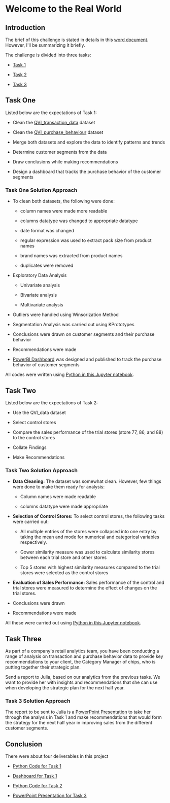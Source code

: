# Welcome to the Real World

## Introduction

The brief of this challenge is stated in details in this [word document](https://github.com/Nancy9ice/Welcome-to-the-Real-World/blob/main/DASL1%20-%20Level%205%20Challenges%20%5BREAD%20THIS%20FIRST%5D.docx). However, I'll be summarizing it briefly. 

The challenge is divided into three tasks:

- [Task 1](https://github.com/Nancy9ice/Welcome-to-the-Real-World/blob/main/Task%201%20Python%20Code.ipynb)

- [Task 2](https://github.com/Nancy9ice/Welcome-to-the-Real-World/blob/main/Task%202%20Python%20Code.ipynb)

- [Task 3](https://github.com/Nancy9ice/Welcome-to-the-Real-World/blob/main/Task%203%20PowerPoint%20Presentation.pptx)

## Task One 

Listed below are the expectations of Task 1:

- Clean the [QVI_transaction_data](https://github.com/Nancy9ice/Welcome-to-the-Real-World/blob/main/QVI_transaction_data.xlsx) dataset

- Clean the [QVI_purchase_behaviour](https://github.com/Nancy9ice/Welcome-to-the-Real-World/blob/main/QVI_purchase_behaviour.csv) dataset

- Merge both datasets and explore the data to identify patterns and trends

- Determine customer segments from the data

- Draw conclusions while making recommendations

- Design a dashboard that tracks the purchase behavior of the customer segments

### Task One Solution Approach

- To clean both datasets, the following were done:

    - column names were made more readable

    - columns datatype was changed to appropriate datatype

    - date format was changed

    - regular expression was used to extract pack size from product names

    - brand names was extracted from product names

    - duplicates were removed

- Exploratory Data Analysis

    - Univariate analysis

    - Bivariate analysis

    - Multivariate analysis

- Outliers were handled using Winsorization Method

- Segmentation Analysis was carried out using KPrototypes

- Conclusions were drawn on customer segments and their purchase behavior

- Recommendations were made

- [PowerBI Dashboard](https://app.powerbi.com/groups/me/reports/8da994a6-83d4-4536-8946-9dfbe58b2538/ReportSection2003205a4d52b97ed3c6?experience=power-bi) was designed and published to track the purchase behavior of customer segments

All codes were written using [Python in this Jupyter notebook](https://github.com/Nancy9ice/Welcome-to-the-Real-World/blob/main/Task%201%20Python%20Code.ipynb). 

## Task Two

Listed below are the expectations of Task 2:

- Use the QVI_data dataset

- Select control stores

- Compare the sales performance of the trial stores (store 77, 86, and 88) to the control stores

- Collate Findings

- Make Recommendations

### Task Two Solution Approach

- **Data Cleaning:** The dataset was somewhat clean. However, few things were done to make them ready for analysis:
    - Column names were made readable

    - columns datatype were made appropriate

- **Selection of Control Stores:** To select control stores, the following tasks were carried out:

    - All multiple entries of the stores were collapsed into one entry by taking the mean and mode for numerical and categorical variables respectively. 

    - Gower similarity measure was used to calculate similarity stores between each trial store and other stores

    - Top 5 stores with highest similarity measures compared to the trial stores were selected as the control stores

- **Evaluation of Sales Performance:** Sales performance of the control and trial stores were measured to determine the effect of changes on the trial stores. 

- Conclusions were drawn

- Recommendations were made

All these were carried out using [Python in this Jupyter notebook](https://github.com/Nancy9ice/Welcome-to-the-Real-World/blob/main/Task%202%20Python%20Code.ipynb).

## Task Three

As part of a company's retail analytics team, you have been conducting a range of analysis on transaction and purchase behavior data to provide key recommendations to your client, the Category Manager of chips, who is putting together their strategic plan.

Send a report to Julia, based on our analytics from the previous tasks. We want to provide her with insights and recommendations that she can use when developing the strategic plan for the next half year.


### Task 3 Solution Approach

The report to be sent to Julia is a [PowerPoint Presentation](https://github.com/Nancy9ice/Welcome-to-the-Real-World/blob/main/Task%203%20PowerPoint%20Presentation.pptx) to take her through the analysis in Task 1 and make recommendations that would form the strategy for the next half year in improving sales from the different customer segments. 

## Conclusion

There were about four deliverables in this project

- [Python Code for Task 1](https://github.com/Nancy9ice/Welcome-to-the-Real-World/blob/main/Task%201%20Python%20Code.ipynb)

- [Dashboard for Task 1](https://app.powerbi.com/view?r=eyJrIjoiMGExZDYwNzgtYjFhYi00MWQ0LTkxMmItMGM2ZTZkNTQ1ZTM3IiwidCI6ImE4NjhhMGZiLWFmY2MtNGQyMC04NmRhLTM3N2ZiMzY0ZmFiNSJ9)

- [Python Code for Task 2](https://github.com/Nancy9ice/Welcome-to-the-Real-World/blob/main/Task%202%20Python%20Code.ipynb)

- [PowerPoint Presentation for Task 3](https://github.com/Nancy9ice/Welcome-to-the-Real-World/blob/main/Task%203%20PowerPoint%20Presentation.pptx)
